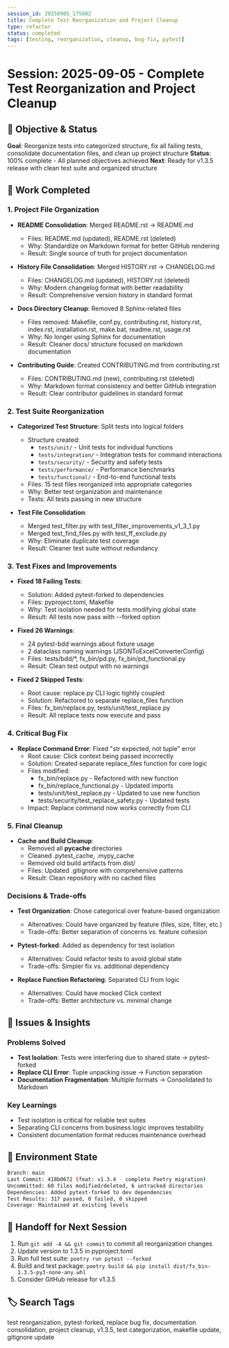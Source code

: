 ```yaml
---
session_id: 20250905_175802
title: Complete Test Reorganization and Project Cleanup
type: refactor
status: completed
tags: [testing, reorganization, cleanup, bug-fix, pytest]
---
```


# Session: 2025-09-05 - Complete Test Reorganization and Project Cleanup

## 🎯 Objective & Status
**Goal**: Reorganize tests into categorized structure, fix all failing tests, consolidate documentation files, and clean up project structure
**Status**: 100% complete - All planned objectives achieved
**Next**: Ready for v1.3.5 release with clean test suite and organized structure

## 🔨 Work Completed

### 1. Project File Organization
- **README Consolidation**: Merged README.rst → README.md
  - Files: README.md (updated), README.rst (deleted)
  - Why: Standardize on Markdown format for better GitHub rendering
  - Result: Single source of truth for project documentation

- **History File Consolidation**: Merged HISTORY.rst → CHANGELOG.md
  - Files: CHANGELOG.md (updated), HISTORY.rst (deleted)
  - Why: Modern changelog format with better readability
  - Result: Comprehensive version history in standard format

- **Docs Directory Cleanup**: Removed 8 Sphinx-related files
  - Files removed: Makefile, conf.py, contributing.rst, history.rst, index.rst, installation.rst, make.bat, readme.rst, usage.rst
  - Why: No longer using Sphinx for documentation
  - Result: Cleaner docs/ structure focused on markdown documentation

- **Contributing Guide**: Created CONTRIBUTING.md from contributing.rst
  - Files: CONTRIBUTING.md (new), contributing.rst (deleted)
  - Why: Markdown format consistency and better GitHub integration
  - Result: Clear contributor guidelines in standard format

### 2. Test Suite Reorganization
- **Categorized Test Structure**: Split tests into logical folders
  - Structure created:
    - `tests/unit/` - Unit tests for individual functions
    - `tests/integration/` - Integration tests for command interactions
    - `tests/security/` - Security and safety tests
    - `tests/performance/` - Performance benchmarks
    - `tests/functional/` - End-to-end functional tests
  - Files: 15 test files reorganized into appropriate categories
  - Why: Better test organization and maintenance
  - Tests: All tests passing in new structure

- **Test File Consolidation**:
  - Merged test_filter.py with test_filter_improvements_v1_3_1.py
  - Merged test_find_files.py with test_ff_exclude.py
  - Why: Eliminate duplicate test coverage
  - Result: Cleaner test suite without redundancy

### 3. Test Fixes and Improvements
- **Fixed 18 Failing Tests**: 
  - Solution: Added pytest-forked to dependencies
  - Files: pyproject.toml, Makefile
  - Why: Test isolation needed for tests modifying global state
  - Result: All tests now pass with --forked option

- **Fixed 26 Warnings**:
  - 24 pytest-bdd warnings about fixture usage
  - 2 dataclass naming warnings (JSONToExcelConverterConfig)
  - Files: tests/bdd/*, fx_bin/pd.py, fx_bin/pd_functional.py
  - Result: Clean test output with no warnings

- **Fixed 2 Skipped Tests**:
  - Root cause: replace.py CLI logic tightly coupled
  - Solution: Refactored to separate replace_files function
  - Files: fx_bin/replace.py, tests/unit/test_replace.py
  - Result: All replace tests now execute and pass

### 4. Critical Bug Fix
- **Replace Command Error**: Fixed "str expected, not tuple" error
  - Root cause: Click context being passed incorrectly
  - Solution: Created separate replace_files function for core logic
  - Files modified:
    - fx_bin/replace.py - Refactored with new function
    - fx_bin/replace_functional.py - Updated imports
    - tests/unit/test_replace.py - Updated to use new function
    - tests/security/test_replace_safety.py - Updated tests
  - Impact: Replace command now works correctly from CLI

### 5. Final Cleanup
- **Cache and Build Cleanup**:
  - Removed all __pycache__ directories
  - Cleaned .pytest_cache, .mypy_cache
  - Removed old build artifacts from dist/
  - Files: Updated .gitignore with comprehensive patterns
  - Result: Clean repository with no cached files

### Decisions & Trade-offs
- **Test Organization**: Chose categorical over feature-based organization
  - Alternatives: Could have organized by feature (files, size, filter, etc.)
  - Trade-offs: Better separation of concerns vs. feature cohesion

- **Pytest-forked**: Added as dependency for test isolation
  - Alternatives: Could refactor tests to avoid global state
  - Trade-offs: Simpler fix vs. additional dependency

- **Replace Function Refactoring**: Separated CLI from logic
  - Alternatives: Could have mocked Click context
  - Trade-offs: Better architecture vs. minimal change

## 🐛 Issues & Insights

### Problems Solved
- **Test Isolation**: Tests were interfering due to shared state → pytest-forked
- **Replace CLI Error**: Tuple unpacking issue → Function separation
- **Documentation Fragmentation**: Multiple formats → Consolidated to Markdown

### Key Learnings
- Test isolation is critical for reliable test suites
- Separating CLI concerns from business logic improves testability
- Consistent documentation format reduces maintenance overhead

## 🔧 Environment State
```bash
Branch: main
Last Commit: 418b0672 (feat: v1.3.4 - complete Poetry migration)
Uncommitted: 60 files modified/deleted, 6 untracked directories
Dependencies: Added pytest-forked to dev dependencies
Test Results: 317 passed, 0 failed, 0 skipped
Coverage: Maintained at existing levels
```

## 🔄 Handoff for Next Session
1. Run `git add -A && git commit` to commit all reorganization changes
2. Update version to 1.3.5 in pyproject.toml
3. Run full test suite: `poetry run pytest --forked`
4. Build and test package: `poetry build && pip install dist/fx_bin-1.3.5-py3-none-any.whl`
5. Consider GitHub release for v1.3.5

## 🏷️ Search Tags
test reorganization, pytest-forked, replace bug fix, documentation consolidation, project cleanup, v1.3.5, test categorization, makefile update, gitignore update